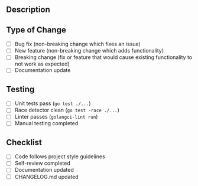 ## Description
<!-- Brief description of changes -->

## Type of Change
- [ ] Bug fix (non-breaking change which fixes an issue)
- [ ] New feature (non-breaking change which adds functionality)
- [ ] Breaking change (fix or feature that would cause existing functionality to not work as expected)
- [ ] Documentation update

## Testing
- [ ] Unit tests pass (`go test ./...`)
- [ ] Race detector clean (`go test -race ./...`)
- [ ] Linter passes (`golangci-lint run`)
- [ ] Manual testing completed

## Checklist
- [ ] Code follows project style guidelines
- [ ] Self-review completed
- [ ] Documentation updated
- [ ] CHANGELOG.md updated